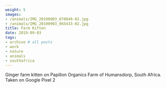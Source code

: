 ```yaml
---
weight: 5
images:
- /animals/IMG_20190903_070049-01.jpg
- /animals/IMG_20190903_065433-02.jpg
title: Farm Kitten
date: 2019-09-03
tags:
- archive # all posts
- work
- nature
- animals
- southafrica
---
```


Ginger farm kitten on Papillon Organics Farm of Humansdorp, South Africa. Taken on Google Pixel 2